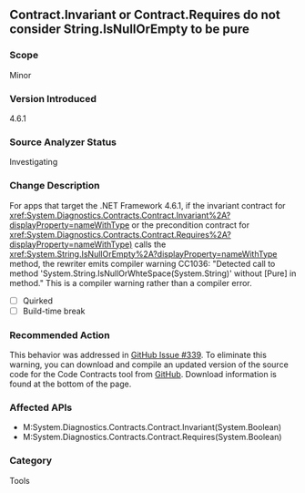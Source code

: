 ## Contract.Invariant or Contract.Requires<TException> do not consider String.IsNullOrEmpty to be pure

### Scope
Minor

### Version Introduced
4.6.1

### Source Analyzer Status
Investigating

### Change Description
For apps that target the .NET Framework 4.6.1, if the invariant contract for <xref:System.Diagnostics.Contracts.Contract.Invariant%2A?displayProperty=nameWithType> or the precondition contract for <xref:System.Diagnostics.Contracts.Contract.Requires%2A?displayProperty=nameWithType)> calls the <xref:System.String.IsNullOrEmpty%2A?displayProperty=nameWithType> method, the rewriter emits compiler warning CC1036: "Detected call to method 'System.String.IsNullOrWhteSpace(System.String)' without [Pure] in method." This is a compiler warning rather than a compiler error.

- [ ] Quirked 
- [ ] Build-time break 

### Recommended Action

This behavior was addressed in [GitHub Issue #339](https://github.com/Microsoft/CodeContracts/issues/339). To eliminate this warning, you can download and compile an updated version of the source code for the Code Contracts tool from [GitHub](https://github.com/Microsoft/CodeContracts/blob/master/README.md). Download information is found at the bottom of the page.

### Affected APIs
- M:System.Diagnostics.Contracts.Contract.Invariant(System.Boolean)   
- M:System.Diagnostics.Contracts.Contract.Requires(System.Boolean)

### Category
Tools

<!-- breaking change id: 189 -->
